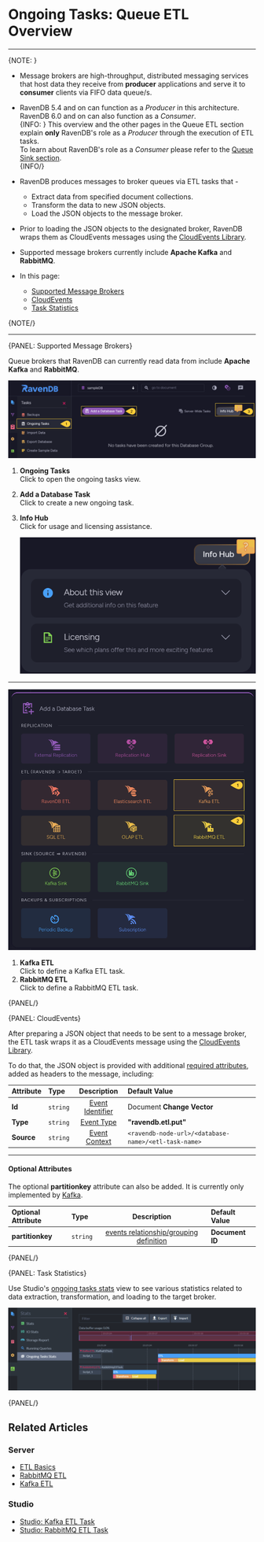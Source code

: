 ﻿# Ongoing Tasks: Queue ETL Overview
---

{NOTE: }

* Message brokers are high-throughput, distributed messaging services that 
  host data they receive from **producer** applications and serve it to 
  **consumer** clients via FIFO data queue/s. 
* RavenDB 5.4 and on can function as a _Producer_ in this architecture.  
  RavenDB 6.0 and on can also function as a _Consumer_.  
  {INFO: }
  This overview and the other pages in the Queue ETL section explain 
  **only** RavenDB's role as a _Producer_ through the execution of ETL tasks.  
  To learn about RavenDB's role as a _Consumer_ please refer to the 
  [Queue Sink section](../../../../server/ongoing-tasks/queue-sink/overview).  
  {INFO/}
* RavenDB produces messages to broker queues via ETL tasks that -  
   * Extract data from specified document collections.  
   * Transform the data to new JSON objects.  
   * Load the JSON objects to the message broker.  
* Prior to loading the JSON objects to the designated broker, RavenDB wraps 
  them as CloudEvents messages using the [CloudEvents Library](https://cloudevents.io).  
* Supported message brokers currently include **Apache Kafka** and **RabbitMQ**.  

* In this page:  
   * [Supported Message Brokers](../../../../server/ongoing-tasks/etl/queue-etl/overview#supported-message-brokers)  
   * [CloudEvents](../../../../server/ongoing-tasks/etl/queue-etl/overview#cloudevents)  
   * [Task Statistics](../../../../server/ongoing-tasks/etl/queue-etl/overview#task-statistics)  

{NOTE/}

---

{PANEL: Supported Message Brokers}

Queue brokers that RavenDB can currently read data from include **Apache Kafka** and **RabbitMQ**.  

![Ongoing Tasks](images/overview_ongoing-tasks.png "Ongoing Tasks")

1. **Ongoing Tasks**  
   Click to open the ongoing tasks view.  
2. **Add a Database Task**  
   Click to create a new ongoing task.  
3. **Info Hub**  
   Click for usage and licensing assistance.  

      ![Info Hub](images/info-hub.png "Info Hub")

---

![Define ETL Task](images/overview_task-selection.png "Define ETL Task")

1. **Kafka ETL**  
   Click to define a Kafka ETL task.  
2. **RabbitMQ ETL**  
   Click to define a RabbitMQ ETL task.  

{PANEL/}

{PANEL: CloudEvents}

After preparing a JSON object that needs to be sent to a message broker, 
the ETL task wraps it as a CloudEvents message using the [CloudEvents Library](https://cloudevents.io).  

To do that, the JSON object is provided with additional 
[required attributes](https://github.com/cloudevents/spec/blob/main/cloudevents/spec.md#required-attributes), 
added as headers to the message, including:  

| Attribute | Type | Description | Default Value |
|:-------------|:-------------|:-------------:|:-------------|
| **Id** | `string` | [Event Identifier](https://github.com/cloudevents/spec/blob/main/cloudevents/spec.md#id) | Document **Change Vector** |
| **Type** | `string` | [Event Type](https://github.com/cloudevents/spec/blob/main/cloudevents/spec.md#type) | **"ravendb.etl.put"** |
| **Source** | `string` | [Event Context](https://github.com/cloudevents/spec/blob/main/cloudevents/spec.md#source-1) | `<ravendb-node-url>/<database-name>/<etl-task-name>` |

---

#### Optional Attributes

The optional **partitionkey** attribute can also be added. 
It is currently only implemented by [Kafka](../../../../server/ongoing-tasks/etl/queue-etl/kafka).  

| Optional Attribute | Type | Description | Default Value |
|:-------------|:-------------|:-------------:|:-------------|
| **partitionkey** | `string` | [events relationship/grouping definition](https://github.com/cloudevents/spec/blob/main/cloudevents/extensions/partitioning.md#partitionkey) | **Document ID** |

{PANEL/}

{PANEL: Task Statistics}

Use Studio's [ongoing tasks stats](../../../../studio/database/stats/ongoing-tasks-stats/overview) view 
to see various statistics related to data extraction, transformation, and loading to the target broker.  

![Queue Brokers Stats](images/overview_stats.png "Ongoing Tasks")


{PANEL/}



## Related Articles

### Server

- [ETL Basics](../../../../server/ongoing-tasks/etl/basics)
- [RabbitMQ ETL](../../../../server/ongoing-tasks/etl/queue-etl/rabbit-mq)
- [Kafka ETL](../../../../server/ongoing-tasks/etl/queue-etl/kafka)

### Studio

- [Studio: Kafka ETL Task](../../../../studio/database/tasks/ongoing-tasks/kafka-etl-task)
- [Studio: RabbitMQ ETL Task](../../../../studio/database/tasks/ongoing-tasks/rabbitmq-etl-task)
